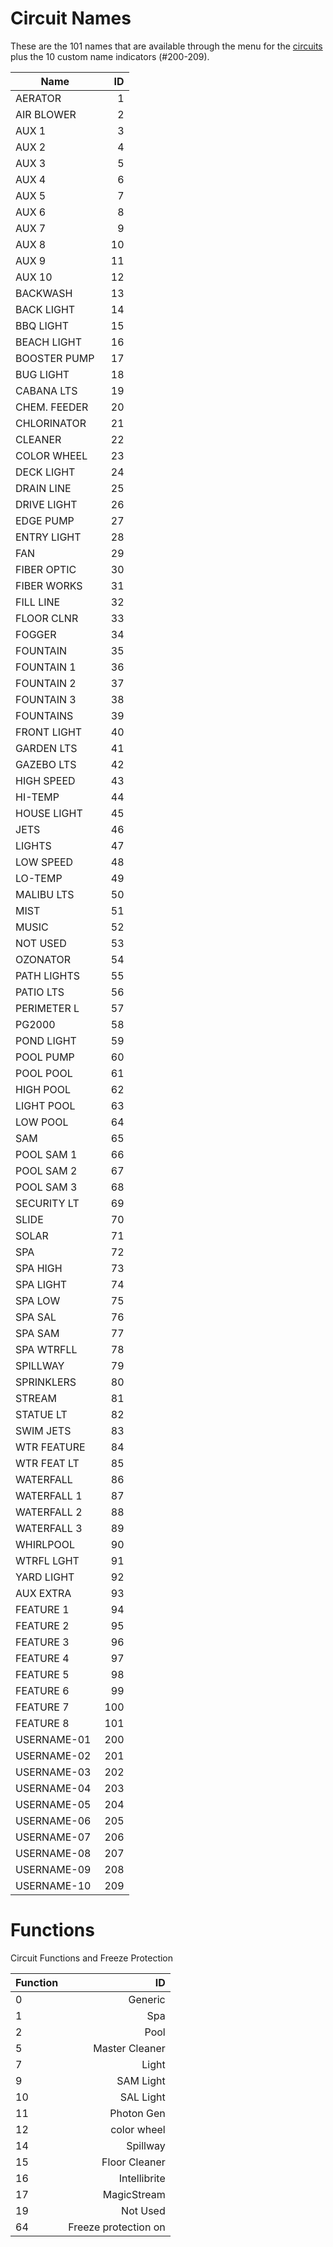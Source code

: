 # Circuit Names

These are the 101 names that are available through the menu for the [circuits](Configuration#circuit-names) plus the 10 custom name indicators (#200-209).

Name| ID
---|---:
AERATOR|1
AIR BLOWER|2
AUX 1|3
AUX 2|4
AUX 3|5
AUX 4|6
AUX 5|7
AUX 6|8
AUX 7|9
AUX 8|10
AUX 9|11
AUX 10|12
BACKWASH|13
BACK LIGHT|14
BBQ LIGHT|15
BEACH LIGHT|16
BOOSTER PUMP|17
BUG LIGHT|18
CABANA LTS|19
CHEM. FEEDER|20
CHLORINATOR|21
CLEANER|22
COLOR WHEEL|23
DECK LIGHT|24
DRAIN LINE|25
DRIVE LIGHT|26
EDGE PUMP|27
ENTRY LIGHT|28
FAN|29
FIBER OPTIC|30
FIBER WORKS|31
FILL LINE|32
FLOOR CLNR|33
FOGGER|34
FOUNTAIN|35
FOUNTAIN 1|36
FOUNTAIN 2|37
FOUNTAIN 3|38
FOUNTAINS|39
FRONT LIGHT|40
GARDEN LTS|41
GAZEBO LTS|42
HIGH SPEED|43
HI-TEMP|44
HOUSE LIGHT|45
JETS|46
LIGHTS|47
LOW SPEED|48
LO-TEMP|49
MALIBU LTS|50
MIST|51
MUSIC|52
NOT USED|53
OZONATOR|54
PATH LIGHTS|55
PATIO LTS|56
PERIMETER L|57
PG2000|58
POND LIGHT|59
POOL PUMP|60
POOL POOL|61
HIGH POOL|62
LIGHT POOL|63
LOW POOL|64
SAM|65
POOL SAM 1|66
POOL SAM 2|67
POOL SAM 3|68
SECURITY LT|69
SLIDE|70
SOLAR|71
SPA|72
SPA HIGH|73
SPA LIGHT|74
SPA LOW|75
SPA SAL|76
SPA SAM|77
SPA WTRFLL|78
SPILLWAY|79
SPRINKLERS|80
STREAM|81
STATUE LT|82
SWIM JETS|83
WTR FEATURE|84
WTR FEAT LT|85
WATERFALL|86
WATERFALL 1|87
WATERFALL 2|88
WATERFALL 3|89
WHIRLPOOL|90
WTRFL LGHT|91
YARD LIGHT|92
AUX EXTRA|93
FEATURE 1|94
FEATURE 2|95
FEATURE 3|96
FEATURE 4|97
FEATURE 5|98
FEATURE 6|99
FEATURE 7|100
FEATURE 8|101
USERNAME-01|200
USERNAME-02 |201
USERNAME-03 |202
USERNAME-04 |203
USERNAME-05|204
USERNAME-06|205
USERNAME-07|206
USERNAME-08|207
USERNAME-09|208
USERNAME-10|209

# Functions

Circuit Functions and Freeze Protection

Function| ID
---|---:
0 | Generic
1|Spa
2|Pool
5 | Master Cleaner
7 | Light
9 | SAM Light
10 | SAL Light
11 | Photon Gen
12 | color wheel
14 | Spillway
15 | Floor Cleaner
16 | Intellibrite
17 | MagicStream
19 | Not Used
64 | Freeze protection on